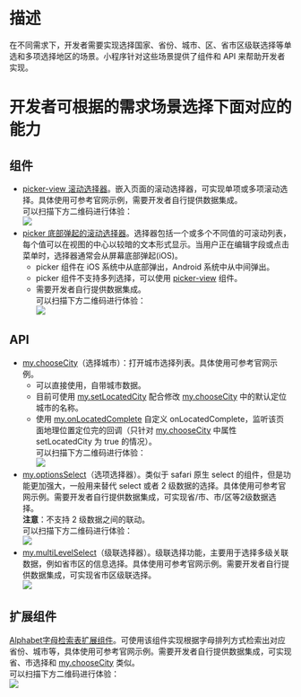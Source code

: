 # 描述
在不同需求下，开发者需要实现选择国家、省份、城市、区、省市区级联选择等单选和多项选择地区的场景。小程序针对这些场景提供了组件和 API 来帮助开发者实现。

# 开发者可根据的需求场景选择下面对应的能力

## 组件

- [picker-view 滚动选择器](https://opendocs.alipay.com/mini/component/picker-view)。嵌入页面的滚动选择器，可实现单项或多项滚动选择。具体使用可参考官网示例，需要开发者自行提供数据集成。<br />可以扫描下方二维码进行体验：<br />
![](https://gw.alipayobjects.com/zos/workflow/workflow/202003111583922944206_a21ac3bbcd996b351c2273198703a3ce.png#align=left&display=inline&height=157&margin=%5Bobject%20Object%5D&originHeight=157&originWidth=127&status=done&style=none&width=127)
- [picker 底部弹起的滚动选择器](https://opendocs.alipay.com/mini/component/picker)。选择器包括一个或多个不同值的可滚动列表，每个值可以在视图的中心以较暗的文本形式显示。当用户正在编辑字段或点击菜单时，选择器通常会从屏幕底部弹起(iOS)。
   - picker 组件在 iOS 系统中从底部弹出，Android 系统中从中间弹出。
   - picker 组件不支持多列选择，可以使用 [picker-view](https://opendocs.alipay.com/mini/component/picker-view) 组件。
   - 需要开发者自行提供数据集成。<br />可以扫描下方二维码进行体验：<br />
![](https://gw.alipayobjects.com/zos/workflow/workflow/202003111583922956978_6c899196445a9ee450dc67ab546cfdbb.png#align=left&display=inline&height=157&margin=%5Bobject%20Object%5D&originHeight=157&originWidth=127&status=done&style=none&width=127)

## API

- [my.chooseCity](https://opendocs.alipay.com/mini/api/ui-city)（选择城市）：打开城市选择列表。具体使用可参考官网示例。
   - 可以直接使用，自带城市数据。
   - 目前可使用 [my.setLocatedCity](https://opendocs.alipay.com/mini/api/yw382g) 配合修改 [my.chooseCity](https://opendocs.alipay.com/mini/api/ui-city) 中的默认定位城市的名称。
   - 使用 [my.onLocatedComplete](https://opendocs.alipay.com/mini/api/krzyo1) 自定义 onLocatedComplete，监听该页面地理位置定位完的回调（只针对 [my.chooseCity](https://opendocs.alipay.com/mini/api/ui-city) 中属性 setLocatedCity 为 true 的情况）。<br />可以扫描下方二维码进行体验：<br />![](https://gw.alipayobjects.com/zos/workflow/workflow/202003111583922969226_097386a6805e77a2609091633fb0161a.jpg#align=left&display=inline&height=157&margin=%5Bobject%20Object%5D&originHeight=157&originWidth=127&status=done&style=none&width=127)
- [my.optionsSelect](https://opendocs.alipay.com/mini/api/options-select)（选项选择器）。类似于 safari 原生 select 的组件，但是功能更加强大，一般用来替代 select 或者 2 级数据的选择。具体使用可参考官网示例。需要开发者自行提供数据集成，可实现省/市、市/区等2级数据选择。<br />**注意**：不支持 2 级数据之间的联动。<br />可以扫描下方二维码进行体验：<br />![](https://gw.alipayobjects.com/zos/workflow/workflow/202003111583922985173_cf1b1f40773d1c4833cefe297994b4b9.png#align=left&display=inline&height=157&margin=%5Bobject%20Object%5D&originHeight=157&originWidth=127&status=done&style=none&width=127)
- [my.multiLevelSelect](https://opendocs.alipay.com/mini/api/multi-level-select)（级联选择器）。级联选择功能，主要用于选择多级关联数据，例如省市区的信息选择。具体使用可参考官网示例。需要开发者自行提供数据集成，可实现省市区级联选择。<br />
![](https://gw.alipayobjects.com/zos/workflow/workflow/202003111583922995712_e44bd5e775ac47dffa3a2c5612228226.png#align=left&display=inline&height=362&margin=%5Bobject%20Object%5D&originHeight=427&originWidth=304&status=done&style=none&width=258)

## 扩展组件
[Alphabet字母检索表扩展组件](https://opendocs.alipay.com/mini/component-ext/alphabet)。可使用该组件实现根据字母排列方式检索出对应省份、城市等，具体使用可参考官网示例。需要开发者自行提供数据集成，可实现省、市选择和 [my.chooseCity](https://opendocs.alipay.com/mini/api/ui-city) 类似。<br />可以扫描下方二维码进行体验：<br />
![](https://gw.alipayobjects.com/zos/workflow/workflow/202003111583923019229_7e7672a405bb5bf0b41cdd956b62e5a9.png#align=left&display=inline&height=191&margin=%5Bobject%20Object%5D&originHeight=191&originWidth=154&status=done&style=none&width=154)
